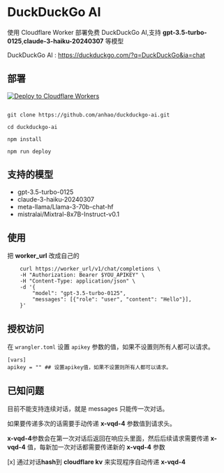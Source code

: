 # DuckDuckGo  AI

使用 Cloudflare Worker 部署免费 DuckDuckGo AI,支持 **gpt-3.5-turbo-0125**,**claude-3-haiku-20240307** 等模型

DuckDuckGo AI : https://duckduckgo.com/?q=DuckDuckGo&ia=chat

## 部署

[![Deploy to Cloudflare Workers](https://deploy.workers.cloudflare.com/button)](https://deploy.workers.cloudflare.com/?url=https://github.com/anhao/duckduckgo-ai)

```shell

git clone https://github.com/anhao/duckduckgo-ai.git

cd duckduckgo-ai

npm install 

npm run deploy

```

## 支持的模型

- gpt-3.5-turbo-0125
- claude-3-haiku-20240307
- meta-llama/Llama-3-70b-chat-hf
- mistralai/Mixtral-8x7B-Instruct-v0.1

## 使用

把 **worker_url** 改成自己的

```shell
    curl https://worker_url/v1/chat/completions \
    -H "Authorization: Bearer $YOU_APIKEY" \
    -H "Content-Type: application/json" \
    -d '{
        "model": "gpt-3.5-turbo-0125",
        "messages": [{"role": "user", "content": "Hello"}],
    }'

```

## 授权访问

在 `wrangler.toml` 设置 `apikey` 参数的值，如果不设置则所有人都可以请求。

```
[vars]
apikey = "" ## 设置apikey值，如果不设置则所有人都可以请求。 
```

## 已知问题

目前不能支持连续对话，就是 messages 只能传一次对话。

如果要传递多次的话需要手动传递 **x-vqd-4** 参数值到请求头。

**x-vqd-4**参数会在第一次对话后返回在响应头里面，然后后续请求需要传递 **x-vqd-4** 值，每新加一次对话都需要传递新的
**x-vqd-4** 参数

[x] 通过对话**hash**到 **cloudflare kv** 来实现程序自动传递 **x-vqd-4**
